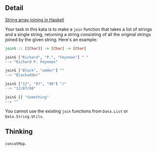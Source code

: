 ## Detail

[String array joining in Haskell](https://www.codewars.com/kata/string-array-joining-in-haskell/train/haskell)

Your task in this kata is to make a `join` function that takes a list of strings and a single string, returning a string consisting of all the original strings joined by the given string. Here's an example:

```haskell
joinS :: [[Char]] -> [Char] -> [Char]

joinS ["Richard", "P.", "Feynman"] " "
--> "Richard P. Feynman"

joinS ["Black", "adder"] ""
--> "Blackadder"

joinS ["12", "07", "98"] "/"
--> "12/07/98"

joinS [] "Something"
--> ""
```

You cannot use the existing `join` functions from `Data.List` or `Data.String.Utils`.

## Thinking

`concatMap`.